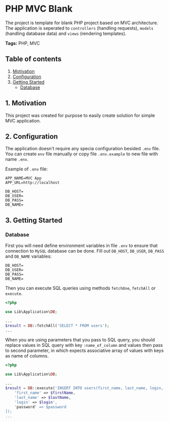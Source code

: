 # PHP MVC Blank
The project is template for blank PHP project based on MVC architecture. 
The application is seperated to `controllers` (handling requests), `models` (handling database data) 
and `views` (rendering templates).

**Tags:** PHP, MVC

## Table of contents
1. [Motivation](#motivation)
2. [Configuration](#configuration)
3. [Getting Started](#getting-started)
	- [Database](#database)

## 1. Motivation
This project was created for purpose to easily create solution for simple MVC application.

## 2. Configuration
The application doesn't require any specia configuration besided `.env` file. You can create `env` file
manually or copy file `.env.example` to new file with name `.env`.

Example of `.env` file:
```
APP_NAME=MVC App
APP_URL=http://localhost

DB_HOST=
DB_USER=
DB_PASS=
DB_NAME=
```

## 3. Getting Started
### Database
First you will need define environment variables in file `.env` to ensure 
that connection to `MySQL` database can be done. Fill out `DB_HOST`, `DB_USER`, `DB_PASS` and `DB_NAME` variables:

```
DB_HOST=
DB_USER=
DB_PASS=
DB_NAME=
```

Then you can execute SQL queries using methods `fetchOne`, `fetchAll` or `execute`.
```php
<?php

use Lib\Application\DB;

...
$result = DB::fetchAll('SELECT * FROM users');
...
```

When you are using parameters that you pass to SQL query, you should replace values in SQL query with key `:name_of_column` and values then pass to second parameter, in which expects associative array of values with keys as name of columns.
```php
<?php

use Lib\Application\DB;

...
$result = DB::execute('INSERT INTO users(first_name, last_name, login, password) VALUES(:first_name, :last_name, :login, :password)', [
	'first_name' => $firstName,
	'last_name' => $lastName,
	'login' => $login',
	'password' => $password
]);
...
```